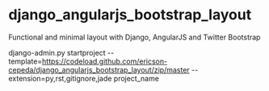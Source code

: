 django_angularjs_bootstrap_layout
=================================

Functional and minimal layout with Django, AngularJS and Twitter Bootstrap

django-admin.py startproject --template=https://codeload.github.com/ericson-cepeda/django_angularjs_bootstrap_layout/zip/master --extension=py,rst,gitignore,jade project_name
